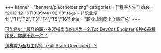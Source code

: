+++
banner = "banners/placeholder.png"
categories = ["程序人生"]
date = "2015-12-19T13:39:46+02:00"
tags = ["职业规划","T1","T2","T3","T4","T5","T6"]
title = "职业规划网上文章汇总"
+++

    
[可能是史上最好的职业生涯指南](https://mp.weixin.qq.com/s?__biz=MzAxNzEyODA2NQ==&mid=401356347&idx=1&sn=433c7466a74fe467bb64c666c925273d&scene=0&key=62bb001fdbc364e58f8d06e079181f1064838f0f73ded286bf5bfeeded1e69f63cafe0c8191f601b37d02029d4ca3bd0&ascene=0&uin=MTM0ODQyNTk1&devicetype=iMac14%2C1+OSX+OSX+10.10.5+build(14F1509)&version=11020201&pass_ticket=svbtapO9usny7hkSXXuN72buOfxQiGETmIyhf8tsHFU%3D)
[如何成为一名Top DevOps Engineer](https://mp.weixin.qq.com/s?__biz=MjM5NjQ4MzI5MA==&mid=208757928&idx=1&sn=5573fab057aa1127248b7018e1a29dfe&scene=0&key=41ecb04b05111003026d47a43a6023bc39b228adbe9c6e71a8a13c200ae69021e7ac6e4dfe3ba27534b1e82941c38d50&ascene=0&uin=MTM0ODQyNTk1&devicetype=iMac+MacBookAir7%2C1+OSX+OSX+10.10.5+build(14F1021)&version=11020201&pass_ticket=OUgFBuA2yqcV7ExJVNrQtm5NukTejEXnNHTun2M8jg8%3D)
[8种极品程序员，你属于哪一种？](https://mp.weixin.qq.com/s?__biz=MzA4NDIzNzMwMw==&mid=401969616&idx=2&sn=2568648cc4a4738fe8462f4accc0a13a&scene=0&key=41ecb04b05111003784db7e1452df3d41ebce99667b3636c380ddedd77c2edd588f102c237d57f4e346cb96afbf1d647&ascene=0&uin=MTM0ODQyNTk1&devicetype=iMac+MacBookAir7%2C1+OSX+OSX+10.10.5+build(14F1021)&version=11020201&pass_ticket=OUgFBuA2yqcV7ExJVNrQtm5NukTejEXnNHTun2M8jg8%3D)

[怎样成为全栈工程师（Full Stack Developer）？](https://mp.weixin.qq.com/s?__biz=MzAwOTI4OTAyMA==&mid=207584619&idx=1&sn=878dc2787ac6b8994748195dc05ab4cf&key=41ecb04b05111003b6444a988371afadd35e5f25b12770b9fc4cca486e62920b42958f029ea954830948738d8c6e118d&ascene=0&uin=MTM0ODQyNTk1&devicetype=iMac+MacBookAir7%2C1+OSX+OSX+10.10.5+build(14F1021)&version=11020201&pass_ticket=OUgFBuA2yqcV7ExJVNrQtm5NukTejEXnNHTun2M8jg8%3D)






